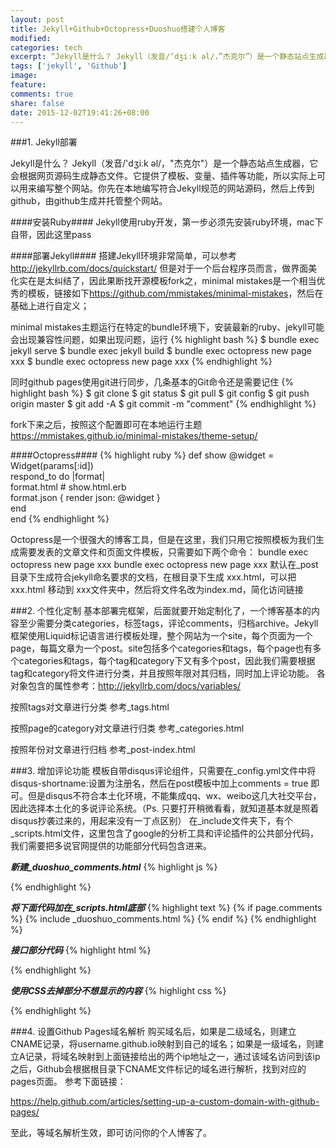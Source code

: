 ```yaml
---
layout: post
title: Jekyll+Github+Octopress+Duoshuo搭建个人博客
modified:
categories: tech
excerpt: “Jekyll是什么？ Jekyll（发音/’dʒiːk əl/，”杰克尔”）是一个静态站点生成器，它会根据网页源码生成静态文件。它提供了模板、变量、插件等功能，所以实际上可以用来编写整个网站。你先在本地编写符合Jekyll规范的网站源码，然后上传到github，由github生成并托管整个网站。”
tags: ['jekyll', 'Github']
image:
feature:
comments: true
share: false
date: 2015-12-02T19:41:26+08:00
---
```



###1. Jekyll部署

Jekyll是什么？
Jekyll（发音/'dʒiːk əl/，"杰克尔"）是一个静态站点生成器，它会根据网页源码生成静态文件。它提供了模板、变量、插件等功能，所以实际上可以用来编写整个网站。你先在本地编写符合Jekyll规范的网站源码，然后上传到github，由github生成并托管整个网站。

####安装Ruby####
Jekyll使用ruby开发，第一步必须先安装ruby环境，mac下自带，因此这里pass

####部署Jekyll####
搭建Jekyll环境非常简单，可以参考<http://jekyllrb.com/docs/quickstart/> 但是对于一个后台程序员而言，做界面美化实在是太纠结了，因此果断找开源模板fork之，minimal mistakes是一个相当优秀的模板，链接如下<https://github.com/mmistakes/minimal-mistakes>，然后在基础上进行自定义；

minimal mistakes主题运行在特定的bundle环境下，安装最新的ruby、jekyll可能会出现兼容性问题，如果出现问题，运行
{% highlight bash %}
$ bundle exec jekyll serve
$ bundle exec jekyll build
$ bundle exec octopress new page xxx
$ bundle exec octopress new page xxx
{% endhighlight %}

同时github pages使用git进行同步，几条基本的Git命令还是需要记住
{% highlight bash %}
$ git clone 
$ git status
$ git pull
$ git config 
$ git push origin master
$ git add -A 
$ git commit -m "comment"
{% endhighlight %}

fork下来之后，按照这个配置即可在本地运行主题 <https://mmistakes.github.io/minimal-mistakes/theme-setup/>

####Octopress####
{% highlight ruby %}
def show
  @widget = Widget(params[:id])  
  respond_to do |format|  
    format.html # show.html.erb    
    format.json { render json: @widget }    
  end  
end
{% endhighlight %}

Octopress是一个很强大的博客工具，但是在这里，我们只用它按照模板为我们生成需要发表的文章文件和页面文件模板，只需要如下两个命令：
bundle exec octopress new page xxx
bundle exec octopress new page xxx
默认在_post目录下生成符合jekyll命名要求的文档，在根目录下生成 xxx.html，可以把xxx.html 移动到 xxx文件夹中，然后将文件名改为index.md，简化访问链接

###2. 个性化定制
基本部署完框架，后面就要开始定制化了，一个博客基本的内容至少需要分类categories，标签tags，评论comments，归档archive。Jekyll框架使用Liquid标记语言进行模板处理，整个网站为一个site，每个页面为一个page，每篇文章为一个post。site包括多个categories和tags，每个page也有多个categories和tags，每个tag和category下又有多个post，因此我们需要根据tag和category将文件进行分类，并且按照年限对其归档，同时加上评论功能。
各对象包含的属性参考：<http://jekyllrb.com/docs/variables/> 

按照tags对文章进行分类 参考_tags.html

按照page的category对文章进行归类 参考_categories.html

按照年份对文章进行归档 参考_post-index.html



###3. 增加评论功能
模板自带disqus评论组件，只需要在_config.yml文件中将  disqus-shortname:设置为注册名，然后在post模板中加上comments = true 即可。但是disqus不符合本土化环境，不能集成qq、wx、weibo这几大社交平台，因此选择本土化的多说评论系统。（Ps. 只要打开稍微看看，就知道基本就是照着disqus抄袭过来的，用起来没有一丁点区别）
在_include文件夹下，有个_scripts.html文件，这里包含了google的分析工具和评论插件的公共部分代码，我们需要把多说官网提供的功能部分代码包含进来。


***新建_duoshuo_comments.html***
{% highlight js %}
<!-- 多说公共JS代码 start (一个网页只需插入一次) -->
<script type="text/javascript">
var duoshuoQuery = {short_name:"verylucky"};
	(function() {
		var ds = document.createElement('script');
		ds.type = 'text/javascript';ds.async = true;
		ds.src = (document.location.protocol == 'https:' ? 'https:' : 'http:') + '//static.duoshuo.com/embed.unstable.js';
		ds.charset = 'UTF-8';
		(document.getElementsByTagName('head')[0]
		 || document.getElementsByTagName('body')[0]).appendChild(ds);
	})();
	</script>
<!-- 多说公共JS代码 end -->
{% endhighlight %}

***将下面代码加在_scripts.html底部***
{% highlight text %}
{% if page.comments %}
  {% include _duoshuo_comments.html %}
{% endif %}
{% endhighlight %}


***接口部分代码***
{% highlight html %}
    <section class="ds-thread" data-thread-key="{{ date }}" data-title="{{title}}" data-url="{{site.production_url}}{{ page.url }}"></section>
{% endhighlight %}
  
***使用CSS去掉部分不想显示的内容***
{% highlight css %}
<style type="text/css">
    .ds-powered-by
    {
        display:none;
    }
    .ds-meta
    {
        display:none;
    }
    .ds-comments-info
    {
        display:none;
    }
    .ds-paginator
    {
        display:none;
    }
    </style>
{% endhighlight %}


###4. 设置Github Pages域名解析
购买域名后，如果是二级域名，则建立CNAME记录，将username.github.io映射到自己的域名；如果是一级域名，则建立A记录，将域名映射到上面链接给出的两个ip地址之一，通过该域名访问到该ip之后，Github会根据根目录下CNAME文件标记的域名进行解析，找到对应的pages页面。
参考下面链接：

<https://help.github.com/articles/setting-up-a-custom-domain-with-github-pages/>

至此，等域名解析生效，即可访问你的个人博客了。
